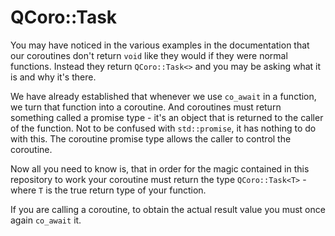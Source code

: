 # QCoro::Task

You may have noticed in the various examples in the documentation that our coroutines don't return
`void` like they would if they were normal functions. Instead they return `QCoro::Task<>` and you
may be asking what it is and why it's there.

We have already established that whenever we use `co_await` in a function, we turn that function
into a coroutine. And coroutines must return something called a promise type - it's an object that is
returned to the caller of the function. Not to be confused with `std::promise`, it has nothing to do
with this. The coroutine promise type allows the caller to control the coroutine.

Now all you need to know is, that in order for the magic contained in this repository to work your coroutine
must return the type `QCoro::Task<T>` - where `T` is the true return type of your function.

If you are calling a coroutine, to obtain the actual result value you must once again `co_await` it.

